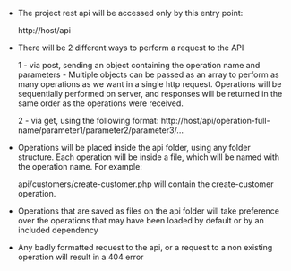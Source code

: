 - The project rest api will be accessed only by this entry point:

    http://host/api
    
- There will be 2 different ways to perform a request to the API
    
    1 - via post, sending an object containing the operation name and parameters
        - Multiple objects can be passed as an array to perform as many operations as we want
          in a single http request. Operations will be sequentially performed on server, and 
          responses will be returned in the same order as the operations were received.
    
    2 - via get, using the following format: 
        http://host/api/operation-full-name/parameter1/parameter2/parameter3/...
        
       
- Operations will be placed inside the api folder, using any folder structure. Each operation will be inside a file, which will be
  named with the operation name. For example:
  
    api/customers/create-customer.php
        will contain the create-customer operation.


- Operations that are saved as files on the api folder will take preference over the operations that may have been loaded by default
  or by an included dependency
  
- Any badly formatted request to the api, or a request to a non existing operation will result in a 404 error
